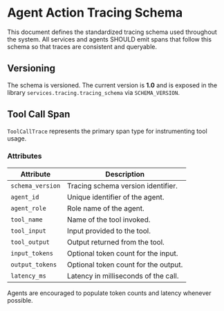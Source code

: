 # Agent Action Tracing Schema

This document defines the standardized tracing schema used throughout the system.  All services and agents SHOULD emit spans that follow this schema so that traces are consistent and queryable.

## Versioning

The schema is versioned.  The current version is **1.0** and is exposed in the library `services.tracing.tracing_schema` via `SCHEMA_VERSION`.

## Tool Call Span

`ToolCallTrace` represents the primary span type for instrumenting tool usage.

### Attributes

| Attribute       | Description                          |
| --------------- | ------------------------------------ |
| `schema_version`| Tracing schema version identifier.   |
| `agent_id`      | Unique identifier of the agent.      |
| `agent_role`    | Role name of the agent.              |
| `tool_name`     | Name of the tool invoked.            |
| `tool_input`    | Input provided to the tool.          |
| `tool_output`   | Output returned from the tool.       |
| `input_tokens`  | Optional token count for the input.  |
| `output_tokens` | Optional token count for the output. |
| `latency_ms`    | Latency in milliseconds of the call. |

Agents are encouraged to populate token counts and latency whenever possible.
